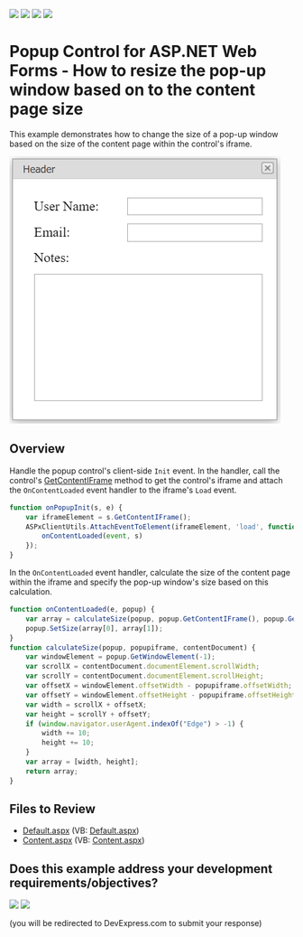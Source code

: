 <!-- default badges list -->
![](https://img.shields.io/endpoint?url=https://codecentral.devexpress.com/api/v1/VersionRange/128555261/17.2.4%2B)
[![](https://img.shields.io/badge/Open_in_DevExpress_Support_Center-FF7200?style=flat-square&logo=DevExpress&logoColor=white)](https://supportcenter.devexpress.com/ticket/details/E2571)
[![](https://img.shields.io/badge/📖_How_to_use_DevExpress_Examples-e9f6fc?style=flat-square)](https://docs.devexpress.com/GeneralInformation/403183)
[![](https://img.shields.io/badge/💬_Leave_Feedback-feecdd?style=flat-square)](#does-this-example-address-your-development-requirementsobjectives)
<!-- default badges end -->
# Popup Control for ASP.NET Web Forms - How to resize the pop-up window based on to the content page size

This example demonstrates how to change the size of a pop-up window based on the size of the content page within the control's iframe.

![Resize the pop-up window based on the content](changePopupSize.png)

## Overview

Handle the popup control's client-side `Init` event. In the handler, call the control's [GetContentIFrame](https://docs.devexpress.com/AspNet/js-ASPxClientPopupControlBase.GetContentIFrame) method to get the control's iframe and attach the `OnContentLoaded` event handler to the iframe's `Load` event.

```js
function onPopupInit(s, e) {
    var iframeElement = s.GetContentIFrame();
    ASPxClientUtils.AttachEventToElement(iframeElement, 'load', function (event) {
        onContentLoaded(event, s)
    });
}
```

In the `OnContentLoaded` event handler, calculate the size of the content page within the iframe and specify the pop-up window's size based on this calculation.

```js
function onContentLoaded(e, popup) {
    var array = calculateSize(popup, popup.GetContentIFrame(), popup.GetContentIFrameWindow().document);
    popup.SetSize(array[0], array[1]);
}
function calculateSize(popup, popupiframe, contentDocument) {
    var windowElement = popup.GetWindowElement(-1);
    var scrollX = contentDocument.documentElement.scrollWidth;
    var scrollY = contentDocument.documentElement.scrollHeight;
    var offsetX = windowElement.offsetWidth - popupiframe.offsetWidth;
    var offsetY = windowElement.offsetHeight - popupiframe.offsetHeight;
    var width = scrollX + offsetX;
    var height = scrollY + offsetY;
    if (window.navigator.userAgent.indexOf("Edge") > -1) {
        width += 10;
        height += 10;
    }
    var array = [width, height];
    return array;
}
```

## Files to Review

* [Default.aspx](./CS/E2571/Default.aspx) (VB: [Default.aspx](./VB/E2571/Default.aspx))
* [Content.aspx](./CS/E2571/Content.aspx) (VB: [Content.aspx](./VB/E2571/Content.aspx))
<!-- feedback -->
## Does this example address your development requirements/objectives?

[<img src="https://www.devexpress.com/support/examples/i/yes-button.svg"/>](https://www.devexpress.com/support/examples/survey.xml?utm_source=github&utm_campaign=asp-net-web-forms-popup-control-resize-popup-window-based-on-content-page-size&~~~was_helpful=yes) [<img src="https://www.devexpress.com/support/examples/i/no-button.svg"/>](https://www.devexpress.com/support/examples/survey.xml?utm_source=github&utm_campaign=asp-net-web-forms-popup-control-resize-popup-window-based-on-content-page-size&~~~was_helpful=no)

(you will be redirected to DevExpress.com to submit your response)
<!-- feedback end -->
